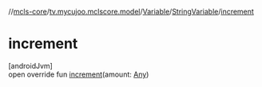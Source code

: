 //[mcls-core](../../../../index.md)/[tv.mycujoo.mclscore.model](../../index.md)/[Variable](../index.md)/[StringVariable](index.md)/[increment](increment.md)

# increment

[androidJvm]\
open override fun [increment](increment.md)(amount: [Any](https://kotlinlang.org/api/latest/jvm/stdlib/kotlin/-any/index.html))

